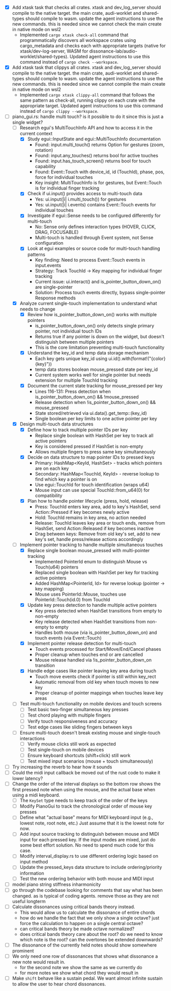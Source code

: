 - [x] Add xtask task that checks all crates. xtask and dev_log_server should compile to the native target. the main crate, audi-worklet and shared-types should compile to wasm. update the agent instructions to use the new commands. this is needed since we cannot check the main create in native mode on wsl2
  - Implemented `cargo xtask check-all` command that programmatically discovers all workspace crates using cargo_metadata and checks each with appropriate targets (native for xtask/dev-log-server, WASM for dissonance-lab/audio-worklet/shared-types). Updated agent instructions to use this command instead of `cargo check --workspace`.
- [x] Add xtask task that clippys all crates. xtask and dev_log_server should compile to the native target. the main crate, audi-worklet and shared-types should compile to wasm. update the agent instructions to use the new commands. this is needed since we cannot compile the main create in native mode on wsl2
  - Implemented `cargo xtask clippy-all` command that follows the same pattern as check-all, running clippy on each crate with the appropriate target. Updated agent instructions to use this command instead of `cargo clippy --workspace`.
- [ ] piano_gui.rs: handle multi touch? is it possible to do it since this is just a single widget?
  - [ ] Research egui's MultiTouchInfo API and how to access it in the current context
    - [x] Study egui::InputState and egui::MultiTouchInfo documentation
      - Found: input.multi_touch() returns Option<MultiTouchInfo> for gestures (zoom, rotation)
      - Found: input.any_touches() returns bool for active touches
      - Found: input.has_touch_screen() returns bool for touch capability
      - Found: Event::Touch with device_id, id (TouchId), phase, pos, force for individual touches
      - Key insight: MultiTouchInfo is for gestures, but Event::Touch is for individual finger tracking
    - [x] Check if ui.input() provides access to multi-touch data
      - Yes: ui.input(|i| i.multi_touch()) for gestures
      - Yes: ui.input(|i| i.events) contains Event::Touch events for individual touches
    - [x] Investigate if egui::Sense needs to be configured differently for multi-touch
      - No: Sense only defines interaction types (HOVER, CLICK, DRAG, FOCUSABLE)
      - Multi-touch is handled through Event system, not Sense configuration
    - [x] Look at egui examples or source code for multi-touch handling patterns
      - Key finding: Need to process Event::Touch events in input.events
      - Strategy: Track TouchId -> Key mapping for individual finger tracking
      - Current issue: ui.interact() and is_pointer_button_down_on() are single-pointer
      - Solution: Process touch events directly, bypass single-pointer Response methods
  - [x] Analyze current single-touch implementation to understand what needs to change
    - [x] Review how is_pointer_button_down_on() works with multiple pointers
      - is_pointer_button_down_on() only detects single primary pointer, not individual touch IDs
      - Returns true if any pointer is down on the widget, but doesn't distinguish between multiple pointers
      - This is the core limitation preventing multi-touch functionality
    - [x] Understand the key_id and temp data storage mechanism
      - Each key gets unique key_id using ui.id().with(format!("{color}{key}"))
      - temp data stores boolean mouse_pressed state per key_id
      - Current system works well for single pointer but needs extension for multiple TouchId tracking
    - [x] Document the current state tracking for mouse_pressed per key
      - Lines 116-131: Press detection when is_pointer_button_down_on() && !mouse_pressed
      - Release detection when !is_pointer_button_down_on() && mouse_pressed
      - State stored/retrieved via ui.data().get_temp::<bool>(key_id)
      - Single boolean per key limits to one active pointer per key
  - [x] Design multi-touch data structures
    - [x] Define how to track multiple pointer IDs per key
      - Replace single boolean with HashSet<TouchId> per key to track all active pointers
      - Key is considered pressed if HashSet is non-empty
      - Allows multiple fingers to press same key simultaneously
    - [x] Decide on data structure to map pointer IDs to pressed keys
      - Primary: HashMap<KeyId, HashSet<TouchId>> - tracks which pointers are on each key
      - Secondary: HashMap<TouchId, KeyId> - reverse lookup to find which key a pointer is on
      - Use egui::TouchId for touch identification (wraps u64)
      - Mouse input can use special TouchId::from_u64(0) for compatibility
    - [x] Plan how to handle pointer lifecycle (press, hold, release)
      - Press: TouchId enters key area, add to key's HashSet, send Action::Pressed if key becomes newly active
      - Hold: TouchId remains in key area, no action needed
      - Release: TouchId leaves key area or touch ends, remove from HashSet, send Action::Released if key becomes inactive
      - Drag between keys: Remove from old key's set, add to new key's set, handle press/release actions accordingly
  - [ ] Implement pointer tracking to handle multiple simultaneous touches
    - [x] Replace single boolean mouse_pressed with multi-pointer tracking
      - Implemented PointerId enum to distinguish Mouse vs Touch(u64) pointers
      - Replaced single boolean with HashSet<PointerId> per key for tracking active pointers
      - Added HashMap<PointerId, Id> for reverse lookup (pointer -> key mapping)
      - Mouse uses PointerId::Mouse, touches use PointerId::Touch(id.0) from TouchId
    - [x] Update key press detection to handle multiple active pointers
      - Key press detected when HashSet transitions from empty to non-empty
      - Key release detected when HashSet transitions from non-empty to empty
      - Handles both mouse (via is_pointer_button_down_on) and touch events (via Event::Touch)
    - [x] Implement pointer release detection for multi-touch
      - Touch events processed for Start/Move/End/Cancel phases
      - Proper cleanup when touches end or are cancelled
      - Mouse release handled via !is_pointer_button_down_on transition
    - [x] Handle edge cases like pointer leaving key area during touch
      - Touch move events check if pointer is still within key_rect
      - Automatic removal from old key when touch moves to new key
      - Proper cleanup of pointer mappings when touches leave key areas
  - [ ] Test multi-touch functionality on mobile devices and touch screens
    - [ ] Test basic two-finger simultaneous key presses
    - [ ] Test chord playing with multiple fingers
    - [ ] Verify touch responsiveness and accuracy
    - [ ] Test edge cases like sliding fingers between keys
  - [ ] Ensure multi-touch doesn't break existing mouse and single-touch interactions
    - [ ] Verify mouse clicks still work as expected
    - [ ] Test single-touch on mobile devices
    - [ ] Ensure keyboard shortcuts (shift+click) still work
    - [ ] Test mixed input scenarios (mouse + touch simultaneously)
- [ ] Try increasing the reverb to hear how it sounds
- [ ] Could the midi input callback be moved out of the rust code to make it lower latency?
- [ ] Change the order of the interval displays so the bottom row shows the first pressed note when using the mouse, and the actual base when using a midi keyboard.
  - [ ] The `KeySet` type needs to keep track of the order of the keys
  - [ ] Modify PianoGui to track the chronological order of mouse key presses
  - [ ] Define what "actual base" means for MIDI keyboard input (e.g., lowest note, root note, etc.) Just assume that it is the lowest note for now.
  - [ ] Add input source tracking to distinguish between mouse and MIDI input for each pressed key. If the input modes are mixed, just do some best effort solution. No need to spend much code for this case.
  - [ ] Modify interval_display.rs to use different ordering logic based on input method
  - [ ] Update the pressed_keys data structure to include ordering/priority information
  - [ ] Test the new ordering behavior with both mouse and MIDI input
- [ ] model piano string stiffness inharmonicity
- [ ] go through the codebase looking for comments that say what has been changed. as is typical of coding agents. remove those as they are not useful longterm
- [ ] Calculate dissonances using critical bands theory instead.
    - This would allow us to calculate the dissonance of entire chords
    - how do we handle the fact that we only show a single octave? just force the calculation to happen on a single central octave?
    - can critical bands theory be made octave normalized?
    - does critical bands theory care about the root? do we need to know which note is the root? can the overtones be extended downwards?
- [ ] The dissonance of the currently held notes should show somewhere prominent
- [ ] We only need one row of dissonances that shows what dissonance a new note would result in.
    - for the second note we show the same as we currently do
    - for more notes we show what chord they would result in
- [ ] Make `shift` behave like a sustain pedal. We want almost infinite sustain to allow the user to hear chord dissonances.
